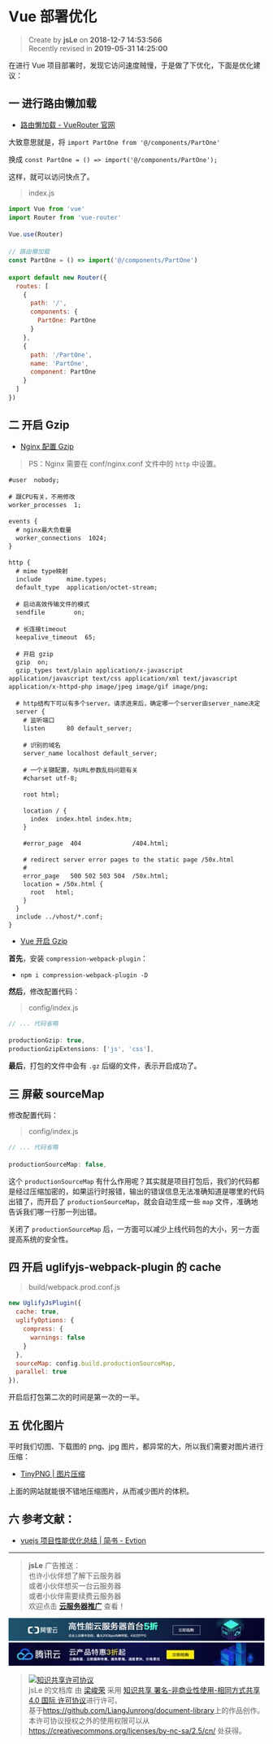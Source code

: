 # Vue 部署优化

> Create by **jsLe** on **2018-12-7 14:53:566**  
> Recently revised in **2019-05-31 14:25:00**

在进行 Vue 项目部署时，发现它访问速度贼慢，于是做了下优化，下面是优化建议：

## 一 进行路由懒加载

- [路由懒加载 - VueRouter 官网](https://router.vuejs.org/zh/guide/advanced/lazy-loading.html)

大致意思就是，将 `import PartOne from '@/components/PartOne'`

换成 `const PartOne = () => import('@/components/PartOne');`

这样，就可以访问快点了。

> index.js

```js
import Vue from 'vue'
import Router from 'vue-router'

Vue.use(Router)

// 路由懒加载
const PartOne = () => import('@/components/PartOne')

export default new Router({
  routes: [
    {
      path: '/',
      components: {
        PartOne: PartOne
      }
    },
    {
      path: '/PartOne',
      name: 'PartOne',
      component: PartOne
    }
  ]
})
```

## 二 开启 Gzip

- [Nginx 配置 Gzip](https://blog.csdn.net/liupeifeng3514/article/details/79018334)

> PS：Nginx 需要在 conf/nginx.conf 文件中的 `http` 中设置。

```
#user  nobody;

# 跟CPU有关，不用修改
worker_processes  1;

events {
  # nginx最大负载量
  worker_connections  1024;
}

http {
  # mime type映射
  include       mime.types;
  default_type  application/octet-stream;

  # 启动高效传输文件的模式
  sendfile        on;

  # 长连接timeout
  keepalive_timeout  65;

  # 开启 gzip
  gzip  on;
  gzip_types text/plain application/x-javascript application/javascript text/css application/xml text/javascript application/x-httpd-php image/jpeg image/gif image/png;

  # http结构下可以有多个server。请求进来后，确定哪一个server由server_name决定
  server {
    # 监听端口
    listen      80 default_server;

    # 识别的域名
    server_name localhost default_server;

    # 一个关键配置，与URL参数乱码问题有关
    #charset utf-8;

    root html;

    location / {
      index  index.html index.htm;
    }

    #error_page  404              /404.html;

    # redirect server error pages to the static page /50x.html
    #
    error_page   500 502 503 504  /50x.html;
    location = /50x.html {
      root   html;
    }
  }
  include ../vhost/*.conf;
}
```

- [Vue 开启 Gzip](https://www.jianshu.com/p/44ce0f66e800)

**首先**，安装 `compression-webpack-plugin`：

- `npm i compression-webpack-plugin -D`

**然后**，修改配置代码：

> config/index.js

```js
// ... 代码省略

productionGzip: true,
productionGzipExtensions: ['js', 'css'],
```

**最后**，打包的文件中会有 `.gz` 后缀的文件，表示开启成功了。

## 三 屏蔽 sourceMap

修改配置代码：

> config/index.js

```js
// ... 代码省略

productionSourceMap: false,
```

这个 `productionSourceMap` 有什么作用呢？其实就是项目打包后，我们的代码都是经过压缩加密的，如果运行时报错，输出的错误信息无法准确知道是哪里的代码出错了，而开启了 `productionSourceMap`，就会自动生成一些 `map` 文件，准确地告诉我们哪一行那一列出错。

关闭了 `productionSourceMap` 后，一方面可以减少上线代码包的大小，另一方面提高系统的安全性。

## 四 开启 uglifyjs-webpack-plugin 的 cache

> build/webpack.prod.conf.js

```js
new UglifyJsPlugin({
  cache: true,
  uglifyOptions: {
    compress: {
      warnings: false
    }
  },
  sourceMap: config.build.productionSourceMap,
  parallel: true
}),
```

开启后打包第二次的时间是第一次的一半。

## 五 优化图片

平时我们切图、下载图的 png、jpg 图片，都异常的大，所以我们需要对图片进行压缩：

- [TinyPNG | 图片压缩](https://tinypng.com/)

上面的网站就能很不错地压缩图片，从而减少图片的体积。

## 六 参考文献：

- [vuejs 项目性能优化总结 | 简书 - Evtion](https://www.jianshu.com/p/41075f1f5297)

---

> **jsLe** 广告推送：  
> 也许小伙伴想了解下云服务器  
> 或者小伙伴想买一台云服务器  
> 或者小伙伴需要续费云服务器  
> 欢迎点击 **[云服务器推广](https://github.com/LiangJunrong/document-library/blob/master/other-library/Monologue/%E7%A8%B3%E9%A3%9F%E8%89%B0%E9%9A%BE.md)** 查看！

[![图](../../public-repertory/img/z-small-seek-ali-3.jpg)](https://promotion.aliyun.com/ntms/act/qwbk.html?userCode=w7hismrh)
[![图](../../public-repertory/img/z-small-seek-tencent-2.jpg)](https://cloud.tencent.com/redirect.php?redirect=1014&cps_key=49f647c99fce1a9f0b4e1eeb1be484c9&from=console)

> <a rel="license" href="http://creativecommons.org/licenses/by-nc-sa/4.0/"><img alt="知识共享许可协议" style="border-width:0" src="https://i.creativecommons.org/l/by-nc-sa/4.0/88x31.png" /></a><br /><span xmlns:dct="http://purl.org/dc/terms/" property="dct:title">jsLe 的文档库</span> 由 <a xmlns:cc="http://creativecommons.org/ns#" href="https://github.com/LiangJunrong/document-library" property="cc:attributionName" rel="cc:attributionURL">梁峻荣</a> 采用 <a rel="license" href="http://creativecommons.org/licenses/by-nc-sa/4.0/">知识共享 署名-非商业性使用-相同方式共享 4.0 国际 许可协议</a>进行许可。<br />基于<a xmlns:dct="http://purl.org/dc/terms/" href="https://github.com/LiangJunrong/document-library" rel="dct:source">https://github.com/LiangJunrong/document-library</a>上的作品创作。<br />本许可协议授权之外的使用权限可以从 <a xmlns:cc="http://creativecommons.org/ns#" href="https://creativecommons.org/licenses/by-nc-sa/2.5/cn/" rel="cc:morePermissions">https://creativecommons.org/licenses/by-nc-sa/2.5/cn/</a> 处获得。
